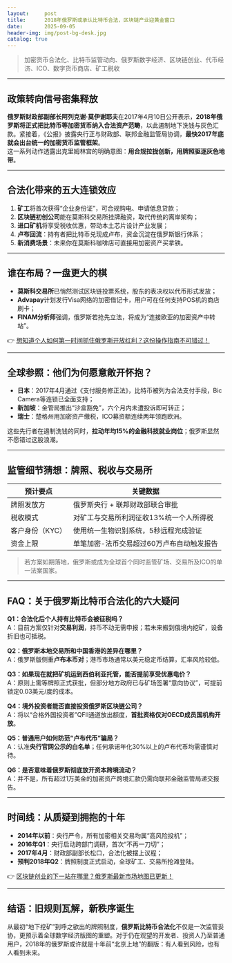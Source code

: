 ```yaml
---
layout:     post
title:      2018年俄罗斯或承认比特币合法，区块链产业迎黄金窗口
date:       2025-09-05
header-img: img/post-bg-desk.jpg
catalog: true
---
```


> 加密货币合法化、比特币监管动向、俄罗斯数字经济、区块链创业、代币经济、ICO、数字货币商店、矿工税收

---

## 政策转向信号密集释放

**俄罗斯财政部副部长阿列克谢·莫伊谢耶夫**在2017年4月10日公开表示，**2018年俄罗斯将正式把比特币等加密货币纳入合法资产范畴**，以此遏制地下洗钱与灰色汇款。紧接着，《公报》披露央行正与财政部、联邦金融监管局协调，**最快2017年底就会出台统一的加密货币监管框架**。  
这一系列动作透露出克里姆林宫的明确意图：**用合规拉拢创新，用牌照驱逐灰色地带**。

---

## 合法化带来的五大连锁效应

1. **矿工**将首次获得“企业身份证”，可合规购电、申请低息贷款；  
2. **区块链初创公司**能在莫斯科交易所挂牌融资，取代传统的离岸架构；  
3. **进口矿机**将享受税收优惠，带动本土芯片设计产业发展；  
4. **卢布回流**：持有者把比特币兑现成卢布，资金沉淀在俄罗斯银行体系；  
5. **新消费场景**：未来你在莫斯科咖啡店可直接用加密资产买拿铁。

---

## 谁在布局？一盘更大的棋

- **莫斯科交易所**已悄然测试区块链投票系统，股东的表决权以代币形式发放；  
- **Advapay**计划发行Visa网络的加密借记卡，用户可在任何支持POS机的商店刷卡；  
- **FINAM分析师**强调，俄罗斯若抢先立法，将成为“连接欧亚的加密资产中转站”。  

👉 [想知道个人如何第一时间抓住俄罗斯开放红利？这份操作指南不可错过！](https://okxdog.com/)

---

## 全球参照：他们为何愿意敞开怀抱？

- **日本**：2017年4月通过《支付服务修正法》，比特币被列为合法支付手段，Bic Camera等连锁已全面支持；  
- **新加坡**：金管局推出“沙盒豁免”，六个月内未遭投诉即可转正；  
- **瑞士**：楚格州用加密资产缴税，ICO募资额连续两年领跑欧洲。  

这些先行者在遏制洗钱的同时，**拉动年均15%的金融科技就业岗位**；俄罗斯显然不愿错过这股浪潮。

---

## 监管细节猜想：牌照、税收与交易所

| 预计要点        | 关键数据                                    |
|-----------------|---------------------------------------------|
| 牌照发放方      | 俄罗斯央行 + 联邦财政部联合审批              |
| 税收模式        | 对矿工与交易所利润征收13%统一个人所得税      |
| 客户身份（KYC） | 使用统一生物识别系统，5秒远程完成验证        |
| 资金上限        | 单笔加密-法币交易超过60万卢布自动触发报告    |

> 若方案如期落地，俄罗斯或成为全球首个同时监管矿场、交易所及ICO的单一法案国家。

---

## FAQ：关于俄罗斯比特币合法化的六大疑问

**Q1：合法化后个人持有比特币会被征税吗？**  
A：目前方案仅针对**交易利润**，持币不动无需申报；若未来搬到俄境内挖矿，设备折旧也可抵税。

**Q2：俄罗斯本地交易所和中国香港的差异在哪里？**  
A：俄罗斯版侧重**卢布本币对**；港币市场通常以美元稳定币结算，汇率风险较低。

**Q3：如果现在就把矿机运到西伯利亚托管，能否提前享受优惠电价？**  
A：原则上需等牌照正式获批，但部分地方政府已与矿场签署“意向协议”，可提前锁定0.03美元/度的成本。

**Q4：境外投资者能否直接投资俄罗斯区块链公司？**  
A：将以“合格外国投资者”QFII通道放出额度，**首批资格仅对OECD成员国机构开放**。

**Q5：普通用户如何防范“卢布代币”骗局？**  
A：认准**央行官网公示的白名单**；任何承诺年化30%以上的卢布代币均需谨慎对待。

**Q6：是否意味着俄罗斯彻底放开资本跨境流动？**  
A：并不是，所有超过1万美金的加密资产跨境汇款仍需向联邦金融监管局递交报告。

---

## 时间线：从质疑到拥抱的十年

- **2014年以前**：央行严令，所有加密相关交易均属“高风险投机”；  
- **2016年Q1**：央行启动跨部门调研，首次“不再一刀切”；  
- **2017年4月**：财政部副部长松口，合法化被摆上议程；  
- **预判2018年Q2**：牌照制度正式启动，全球矿工、交易所抢滩登陆。  

👉 [区块链创业的下一站在哪里？俄罗斯最新市场地图已更新！](https://okxdog.com/)

---

## 结语：旧规则瓦解，新秩序诞生

从最初“地下挖矿”到呼之欲出的牌照制度，**俄罗斯比特币合法化**不仅是一次监管妥协，更预示着全球数字经济版图的重塑。对于仍在观望的开发者、投资人乃至普通用户，2018年的俄罗斯或许就是十年前“北京上地”的翻版：有人看到风险，也有人看到未来。